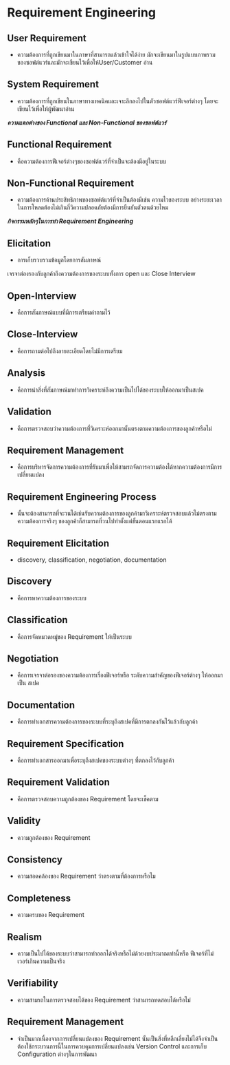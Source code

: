 # Requirement Engineering

## User Requirement
 + ความต้องการที่ถูกเขียนมาในภาษาที่สามารถแล้วเข้าใจได้ง่าย มักจะเขียนมาในรูปแบบภาพรวมของซอฟต์แวร์และมักจะเขียนไว้เพื่อให้User/Customer อ่าน

## System Requirement
 + ความต้องการที่ถูกเขียนในภาษาทางเทคนิคและเจาะลึกลงไปในตัวซอฟต์แวร์ฟีเจอร์ต่างๆ โดยจะเขียนไว้เพื่อให้ผู้พัฒนาอ่าน

_**ความแตกต่างของ Functional และ Non-Functional ของซอฟต์แวร์**_

## Functional Requirement
 + คือความต้องการฟีเจอร์ต่างๆของซอฟต์แวร์ที่จำเป็นจะต้องมีอยู่ในระบบ

## Non-Functional Requirement
 + ความต้องการด้านประสิทธิภาพของซอฟต์แวร์ที่จำเป็นต้องมีเช่น ความไวของระบบ อย่างระยะเวลาในการโหลดต้องไม่เกินกี่วิความปลอดภัยต้องมีการยืนยันตัวตนด้วยไหม

_**กิจกรรมหลักๆในการทำ Requirement Engineering**_

## Elicitation
 + การเก็บรวบรวมข้อมูลโดยการสัมภาษณ์

เจรจาต่องรองกับลูกค้าถึงความต้องการของระบบทั้งการ open และ Close Interview

## Open-Interview
 +  คือการสัมภาษณ์แบบที่มีการเตรียมคำถามไว้

## Close-Interview
 + คือการถามต่อไปถึงลายละเอียดโดยไม่มีการเตรียม

## Analysis
 + คือการนำสิ่งที่สัมภาษณ์มาทำการวิเคราะห์ถึงความเป็นไปได้ของระบบให้ออกมาเป็นสเปค

## Validation 
 + คือการตรวจสอบว่าความต้องการที่วิเคราะห์ออกมานั้นตรงตามความต้องการของลูกค้าหรือไม่

## Requirement Management
 + คือการบริหารจัดการความต้องการที่รับมาเพื่อให้สามรถจัดการความต้องได้หากความต้องการมีการเปลี่ยนแปลง

## Requirement Engineering Process
 + นั้นจะต้องสามารถที่จะวนได้เช่นรับความต้องการของลูกค้ามาวิเคราะห์ตรวจสอบแล้วไม่ตรงตามความต้องการจริงๆ ของลูกค้าก็สามารถที่วนไปทำตั้งแต่ขั้นตอนแรกแรกได้

## Requirement Elicitation 
 + discovery, classification, negotiation, documentation

## Discovery
 + คือการหาความต้องการของระบบ

## Classification
 + คือการจัดหมวดหมู่ของ Requirement ให้เป็นระบบ

## Negotiation
 + คือการเจรจาต่อรองของความต้องการเรื่องฟีเจอร์หรือ ระดับความสำคัญของฟีเจอร์ต่างๆ ให้ออกมาเป็น สเปค

## Documentation
 + คือการทำเอกสารความต้องการของระบบที่ระบุถึงสเปคที่มีการตกลงกันไว้แล้วกับลูกค้า

## Requirement Specification
 + คือการทำเอกสารออกมาเพื่อระบุถึงสเปคของระบบต่างๆ ที่ตกลงไว้กับลูกค้า

## Requirement Validation
 + คือการตรวจสอบความถูกต้องของ Requirement โดยจะเช็คตาม

## Validity
 + ความถูกต้องของ Requirement

## Consistency
 + ความสอดคล้องของ Requirement ว่าตรงตามที่ต้องการหรือไม

## Completeness
 + ความครบของ Requirement

## Realism
 + ความเป็นไปได้ของระบบว่าสามารถทำออกได้จริงหรือไม่ด้วยงบประมาณเท่านี้หรือ ฟีเจอร์ที่ไม่เวอร์เกินความเป็นจริง

## Verifiability
 + ความสามรถในการตรวจสอบได้ของ Requirement ว่าสามารถทดสอบได้หรือไม่

## Requirement Management
 + จำเป็นมากเนื่องจากการเปลี่ยนแปลงของ Requirement นั้นเป็นสิ่งที่หลีกเลี่ยงไม่ได้จึงจำเป็นต้องใช้กระบวนการนี้ในการควบคุมการเปลี่ยนแปลงเช่น Version Control และการเก็บ Configuration ต่างๆในการพัฒนา

